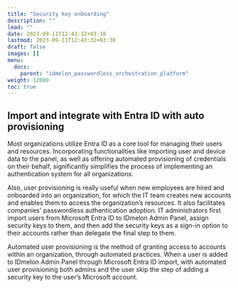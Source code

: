 ```yaml
---
title: "Security key onboarding"
description: ""
lead: ""
date: 2023-09-11T12:43:32+03:30
lastmod: 2023-09-11T12:43:32+03:30
draft: false
images: []
menu:
  docs:
    parent: "idmelon_passwordless_orchestration_platform"
weight: 12000
toc: true
---
```


## Import and integrate with Entra ID with auto provisioning  

Most organizations utilize Entra ID as a core tool for managing their users and resources. Incorporating functionalities like importing user and device data to the panel, as well as offering automated provisioning of credentials on their behalf, significantly simplifies the process of implementing an authentication system for all organizations.  

Also, user provisioning is really useful when new employees are hired and onboarded into an organization, for which the IT team creates new accounts and enables them to access the organization’s resources. It also facilitates companies' passwordless authentication adoption. IT administrators first import users from Microsoft Entra ID to IDmelon Admin Panel, assign security keys to them, and then add the security keys as a sign-in option to their accounts rather than delegate the final step to them.  

Automated user provisioning is the method of granting access to accounts within an organization, through automated practices. When a user is added to IDmelon Admin Panel through Microsoft Entra ID import, with automated user provisioning both admins and the user skip the step of adding a security key to the user’s Microsoft account.  
